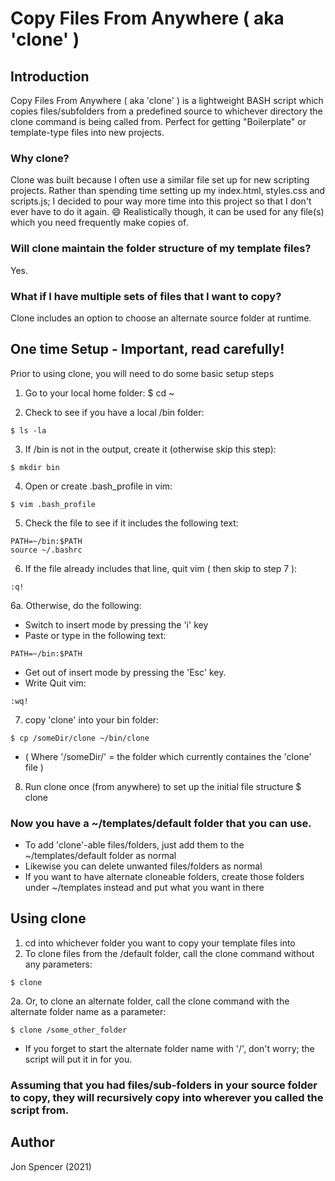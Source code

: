 # Copy Files From Anywhere ( aka 'clone' )

## Introduction
Copy Files From Anywhere ( aka 'clone' ) is a lightweight BASH script which copies files/subfolders from a predefined source to whichever directory the clone command is being called from. Perfect for getting "Boilerplate" or template-type files into new projects. 

### Why clone?
Clone was built because I often use a similar file set up for new scripting projects. Rather than spending time setting up my index.html, styles.css and scripts.js; I decided to pour way more time into this project so that I don't ever have to do it again. 😄
Realistically though, it can be used for any file(s) which you need frequently make copies of.   

### Will clone maintain the folder structure of my template files?
Yes.

### What if I have multiple sets of files that I want to copy?
Clone includes an option to choose an alternate source folder at runtime.

## One time Setup - Important, read carefully! 
Prior to using clone, you will need to do some basic setup steps

1. Go to your local home folder:
$ cd ~

2. Check to see if you have a local /bin folder:
```
$ ls -la
```

3. If /bin is not in the output, create it (otherwise skip this step):
```
$ mkdir bin
```

4. Open or create .bash_profile in vim:
```
$ vim .bash_profile
```

5. Check the file to see if it includes the following text:
```
PATH=~/bin:$PATH
source ~/.bashrc
```

6. If the file already includes that line, quit vim ( then skip to step 7 ):
```
:q!
```

6a. Otherwise, do the following:
- Switch to insert mode by pressing the 'i' key
- Paste or type in the following text: 
```
PATH=~/bin:$PATH
```
- Get out of insert mode by pressing the 'Esc' key.
- Write Quit vim:
```
:wq!
```

7. copy 'clone' into your bin folder:
```
$ cp /someDir/clone ~/bin/clone
```
* ( Where '/someDir/' = the folder which currently containes the 'clone' file )

8. Run clone once (from anywhere) to set up the initial file structure
$ clone

### Now you have a ~/templates/default folder that you can use.
- To add 'clone'-able files/folders, just add them to the ~/templates/default folder as normal
- Likewise you can delete unwanted files/folders as normal
- If you want to have alternate cloneable folders, create those folders under ~/templates instead and put what you want in there

## Using clone 
1. cd into whichever folder you want to copy your template files into
2. To clone files from the /default folder, call the clone command without any parameters:
```
$ clone
```
2a. Or, to clone an alternate folder, call the clone command with the alternate folder name as a parameter:
```
$ clone /some_other_folder
```
* If you forget to start the alternate folder name with '/', don't worry; the script will put it in for you.

### Assuming that you had files/sub-folders in your source folder to copy, they will recursively copy into wherever you called the script from.



## Author
Jon Spencer (2021)
